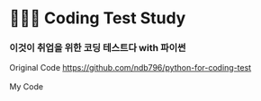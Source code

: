# 👨🏻‍💻 Coding Test Study

###  이것이 취업을 위한 코딩 테스트다 with 파이썬
Original Code
https://github.com/ndb796/python-for-coding-test
<br/><br/>
My Code

